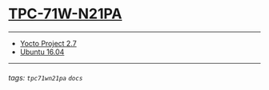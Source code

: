 # [TPC-71W-N21PA](https://advantechralph.github.io/documents/tpc71wn21pa/)
---

- [Yocto Project 2.7](https://advantechralph.github.io/documents/tpc71wn21pa/tpc71wn21pa-yocto2.7.html)
- [Ubuntu 16.04](https://advantechralph.github.io/documents/tpc71wn21pa/tpc71wn21pa-ubuntu16.04.html)

---
###### tags: `tpc71wn21pa` `docs`